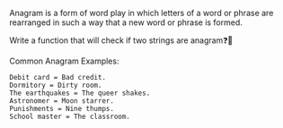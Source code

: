 Anagram is a form of word play in which letters of a word or phrase are rearranged in such a way that a new word or phrase is formed.

Write a function that will check if two strings are anagram❓🤔

Common Anagram Examples:

    Debit card = Bad credit.
    Dormitory = Dirty room.
    The earthquakes = The queer shakes.
    Astronomer = Moon starrer.
    Punishments = Nine thumps.
    School master = The classroom.